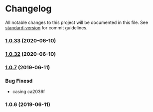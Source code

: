 # Changelog

All notable changes to this project will be documented in this file. See [standard-version](https://github.com/conventional-changelog/standard-version) for commit guidelines.

### [1.0.33](https://github.com/medikoo/es5-ext/compare/v1.0.32...v1.0.33) (2020-06-10)

### [1.0.32](https://github.com/medikoo/es5-ext/compare/v1.0.31...v1.0.32) (2020-06-10)

### [1.0.7](///compare/v1.0.6...v1.0.7) (2019-06-11)

### Bug Fixesd

- casing ca2036f

### 1.0.6 (2019-06-11)
